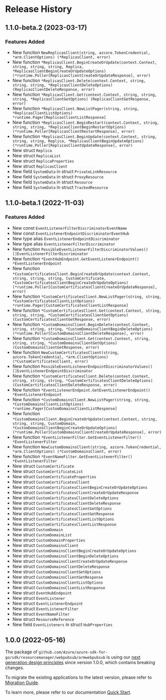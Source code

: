# Release History

## 1.1.0-beta.2 (2023-03-17)
### Features Added

- New function `NewReplicasClient(string, azcore.TokenCredential, *arm.ClientOptions) (*ReplicasClient, error)`
- New function `*ReplicasClient.BeginCreateOrUpdate(context.Context, string, string, string, Replica, *ReplicasClientBeginCreateOrUpdateOptions) (*runtime.Poller[ReplicasClientCreateOrUpdateResponse], error)`
- New function `*ReplicasClient.Delete(context.Context, string, string, string, *ReplicasClientDeleteOptions) (ReplicasClientDeleteResponse, error)`
- New function `*ReplicasClient.Get(context.Context, string, string, string, *ReplicasClientGetOptions) (ReplicasClientGetResponse, error)`
- New function `*ReplicasClient.NewListPager(string, string, *ReplicasClientListOptions) *runtime.Pager[ReplicasClientListResponse]`
- New function `*ReplicasClient.BeginRestart(context.Context, string, string, string, *ReplicasClientBeginRestartOptions) (*runtime.Poller[ReplicasClientRestartResponse], error)`
- New function `*ReplicasClient.BeginUpdate(context.Context, string, string, string, Replica, *ReplicasClientBeginUpdateOptions) (*runtime.Poller[ReplicasClientUpdateResponse], error)`
- New struct `Replica`
- New struct `ReplicaList`
- New struct `ReplicaProperties`
- New struct `ReplicasClient`
- New field `SystemData` in struct `PrivateLinkResource`
- New field `SystemData` in struct `ProxyResource`
- New field `SystemData` in struct `Resource`
- New field `SystemData` in struct `TrackedResource`


## 1.1.0-beta.1 (2022-11-03)
### Features Added

- New const `EventListenerFilterDiscriminatorEventName`
- New const `EventListenerEndpointDiscriminatorEventHub`
- New type alias `EventListenerEndpointDiscriminator`
- New type alias `EventListenerFilterDiscriminator`
- New function `PossibleEventListenerFilterDiscriminatorValues() []EventListenerFilterDiscriminator`
- New function `*EventHubEndpoint.GetEventListenerEndpoint() *EventListenerEndpoint`
- New function `*CustomCertificatesClient.BeginCreateOrUpdate(context.Context, string, string, string, CustomCertificate, *CustomCertificatesClientBeginCreateOrUpdateOptions) (*runtime.Poller[CustomCertificatesClientCreateOrUpdateResponse], error)`
- New function `*CustomCertificatesClient.NewListPager(string, string, *CustomCertificatesClientListOptions) *runtime.Pager[CustomCertificatesClientListResponse]`
- New function `*CustomCertificatesClient.Get(context.Context, string, string, string, *CustomCertificatesClientGetOptions) (CustomCertificatesClientGetResponse, error)`
- New function `*CustomDomainsClient.BeginDelete(context.Context, string, string, string, *CustomDomainsClientBeginDeleteOptions) (*runtime.Poller[CustomDomainsClientDeleteResponse], error)`
- New function `*CustomDomainsClient.Get(context.Context, string, string, string, *CustomDomainsClientGetOptions) (CustomDomainsClientGetResponse, error)`
- New function `NewCustomCertificatesClient(string, azcore.TokenCredential, *arm.ClientOptions) (*CustomCertificatesClient, error)`
- New function `PossibleEventListenerEndpointDiscriminatorValues() []EventListenerEndpointDiscriminator`
- New function `*CustomCertificatesClient.Delete(context.Context, string, string, string, *CustomCertificatesClientDeleteOptions) (CustomCertificatesClientDeleteResponse, error)`
- New function `*EventListenerEndpoint.GetEventListenerEndpoint() *EventListenerEndpoint`
- New function `*CustomDomainsClient.NewListPager(string, string, *CustomDomainsClientListOptions) *runtime.Pager[CustomDomainsClientListResponse]`
- New function `*CustomDomainsClient.BeginCreateOrUpdate(context.Context, string, string, string, CustomDomain, *CustomDomainsClientBeginCreateOrUpdateOptions) (*runtime.Poller[CustomDomainsClientCreateOrUpdateResponse], error)`
- New function `*EventListenerFilter.GetEventListenerFilter() *EventListenerFilter`
- New function `NewCustomDomainsClient(string, azcore.TokenCredential, *arm.ClientOptions) (*CustomDomainsClient, error)`
- New function `*EventNameFilter.GetEventListenerFilter() *EventListenerFilter`
- New struct `CustomCertificate`
- New struct `CustomCertificateList`
- New struct `CustomCertificateProperties`
- New struct `CustomCertificatesClient`
- New struct `CustomCertificatesClientBeginCreateOrUpdateOptions`
- New struct `CustomCertificatesClientCreateOrUpdateResponse`
- New struct `CustomCertificatesClientDeleteOptions`
- New struct `CustomCertificatesClientDeleteResponse`
- New struct `CustomCertificatesClientGetOptions`
- New struct `CustomCertificatesClientGetResponse`
- New struct `CustomCertificatesClientListOptions`
- New struct `CustomCertificatesClientListResponse`
- New struct `CustomDomain`
- New struct `CustomDomainList`
- New struct `CustomDomainProperties`
- New struct `CustomDomainsClient`
- New struct `CustomDomainsClientBeginCreateOrUpdateOptions`
- New struct `CustomDomainsClientBeginDeleteOptions`
- New struct `CustomDomainsClientCreateOrUpdateResponse`
- New struct `CustomDomainsClientDeleteResponse`
- New struct `CustomDomainsClientGetOptions`
- New struct `CustomDomainsClientGetResponse`
- New struct `CustomDomainsClientListOptions`
- New struct `CustomDomainsClientListResponse`
- New struct `EventHubEndpoint`
- New struct `EventListener`
- New struct `EventListenerEndpoint`
- New struct `EventListenerFilter`
- New struct `EventNameFilter`
- New struct `ResourceReference`
- New field `EventListeners` in struct `HubProperties`


## 1.0.0 (2022-05-16)

The package of `github.com/Azure/azure-sdk-for-go/sdk/resourcemanager/webpubsub/armwebpubsub` is using our [next generation design principles](https://azure.github.io/azure-sdk/general_introduction.html) since version 1.0.0, which contains breaking changes.

To migrate the existing applications to the latest version, please refer to [Migration Guide](https://aka.ms/azsdk/go/mgmt/migration).

To learn more, please refer to our documentation [Quick Start](https://aka.ms/azsdk/go/mgmt).